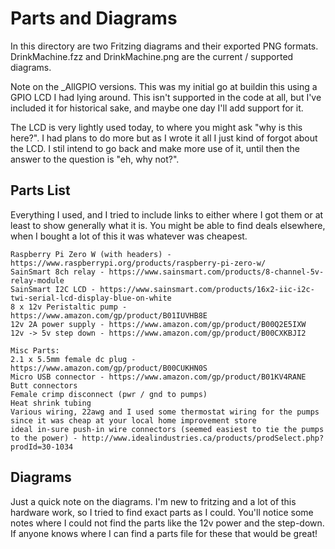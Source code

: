 # Parts and Diagrams

In this directory are two Fritzing diagrams and their exported PNG formats.  DrinkMachine.fzz and DrinkMachine.png are the current / supported diagrams.

Note on the _AllGPIO versions.  This was my initial go at buildin this using a GPIO LCD I had lying around.  This isn't supported in the code at all, but I've included it for historical sake, and maybe one day I'll add support for it.

The LCD is very lightly used today, to where you might ask "why is this here?".  I had plans to do more but as I wrote it all I just kind of forgot about the LCD.  I stil intend to go back and make more use of it, until then the answer to the question is "eh, why not?".

## Parts List

Everything I used, and I tried to include links to either where I got them or at least to show generally what it is.  You might be able to find deals elsewhere, when I bought a lot of this it was whatever was cheapest.

```
Raspberry Pi Zero W (with headers) - https://www.raspberrypi.org/products/raspberry-pi-zero-w/
SainSmart 8ch relay - https://www.sainsmart.com/products/8-channel-5v-relay-module
SainSmart I2C LCD - https://www.sainsmart.com/products/16x2-iic-i2c-twi-serial-lcd-display-blue-on-white
8 x 12v Peristaltic pump - https://www.amazon.com/gp/product/B01IUVHB8E
12v 2A power supply - https://www.amazon.com/gp/product/B00Q2E5IXW
12v -> 5v step down - https://www.amazon.com/gp/product/B00CXKBJI2

Misc Parts:
2.1 x 5.5mm female dc plug - https://www.amazon.com/gp/product/B00CUKHN0S
Micro USB connector - https://www.amazon.com/gp/product/B01KV4RANE
Butt connectors
Female crimp disconnect (pwr / gnd to pumps)
Heat shrink tubing
Various wiring, 22awg and I used some thermostat wiring for the pumps since it was cheap at your local home improvement store
ideal in-sure push-in wire connectors (seemed easiest to tie the pumps to the power) - http://www.idealindustries.ca/products/prodSelect.php?prodId=30-1034
```

## Diagrams

Just a quick note on the diagrams.  I'm new to fritzing and a lot of this hardware work, so I tried to find exact parts as I could.  You'll notice some notes where I could not find the parts like the 12v power and the step-down.  If anyone knows where I can find a parts file for these that would be great!
